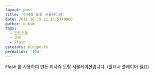 ```yaml
---
layout: post
title: '리사쥬 도형 시뮬레이션'
date: 2011-10-19 21:15:57+0900
author: b.kim
tags:
  - 만든것들
  - 과학
  - Flash
catetory: blogposts
permalink: '104'
---
```



Flash 를 사용하여 만든 리사쥬 도형 시뮬레이션입니다. (플래시 플레이어 필요)

  

  
  


